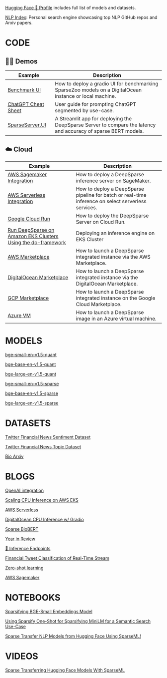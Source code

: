 [Hugging Face 🤗 Profile](https://huggingface.co/zeroshot) includes full list of models and datasets.

[NLP Index](https://index.quantumstat.com/): Personal search engine showcasing top NLP GitHub repos and Arxiv papers.

# CODE

## 🧑‍💻 Demos

| Example     |      Description      |
|----------|-------------|
| [Benchmark UI](https://github.com/neuralmagic/deepsparse/tree/main/examples/benchmark-ui/)  | How to deploy a gradio UI for benchmarking SparseZoo models on a DigitalOcean instance or local machine.  |
| [ChatGPT Cheat Sheet](https://github.com/neuralmagic/deepsparse/tree/main/examples/chatgpt-cheat-sheet/)  | User guide for prompting ChatGPT segmented by use-case.  |
| [SparseServer.UI](https://github.com/neuralmagic/deepsparse/tree/main/examples/sparseserver-ui/)  | A Streamlit app for deploying the DeepSparse Server to compare the latency and accuracy of sparse BERT models. |

## ☁️ Cloud 

| Example     |      Description      |
|----------|-------------|
| [AWS Sagemaker Integration](https://github.com/neuralmagic/deepsparse/tree/main/examples/aws-sagemaker/)  | How to deploy a DeepSparse inference server on SageMaker. |
| [AWS Serverless Integration](https://github.com/neuralmagic/deepsparse/tree/main/examples/aws-serverless/)  | How to deploy a DeepSparse pipeline for batch or real-time inference on select serverless services. |
| [Google Cloud Run](https://github.com/neuralmagic/deepsparse/tree/main/examples/google-cloud-run/) | How to deploy the DeepSparse Server on Cloud Run. |
| [Run DeepSparse on Amazon EKS Clusters Using the do-framework](https://github.com/neuralmagic/aws-do-eks) | Deploying an inference engine on EKS Cluster |
| [AWS Marketplace](https://github.com/neuralmagic/deepsparse/tree/main/examples/aws-marketplace/)  | How to launch a DeepSparse integrated instance via the AWS Marketplace. |
| [DigitalOcean Marketplace](https://github.com/neuralmagic/deepsparse/tree/main/examples/do-marketplace/)  | How to launch a DeepSparse integrated instance via the DigitalOcean Marketplace. |
| [GCP Marketplace](https://github.com/neuralmagic/deepsparse/tree/main/examples/gcp-marketplace/) | How to launch a DeepSparse integrated instance on the Google Cloud Marketplace. |
| [Azure VM](https://github.com/neuralmagic/deepsparse/tree/main/examples/azure-vm/)  | How to launch a DeepSparse image in an Azure virtual machine. |

# MODELS
[bge-small-en-v1.5-quant](https://huggingface.co/neuralmagic/bge-small-en-v1.5-quant)

[bge-base-en-v1.5-quant](https://huggingface.co/neuralmagic/bge-base-en-v1.5-quant)

[bge-large-en-v1.5-quant](https://huggingface.co/neuralmagic/bge-large-en-v1.5-quant)

[bge-small-en-v1.5-sparse](https://huggingface.co/neuralmagic/bge-small-en-v1.5-sparse)

[bge-base-en-v1.5-sparse](https://huggingface.co/neuralmagic/bge-base-en-v1.5-sparse)

[bge-large-en-v1.5-sparse](https://huggingface.co/neuralmagic/bge-large-en-v1.5-sparse)

# DATASETS
[Twitter Financial News Sentiment Dataset](https://huggingface.co/datasets/zeroshot/twitter-financial-news-sentiment)

[Twitter Financial News Topic Dataset](https://huggingface.co/datasets/zeroshot/twitter-financial-news-topic)

[Bio Arxiv](https://huggingface.co/datasets/zeroshot/arxiv-biology)

# BLOGS
[OpenAI integration](https://neuralmagic.com/blog/integrating-deepsparse-with-openais-api-for-fast-local-llms/)

[Scaling CPU Inference on AWS EKS](https://neuralmagic.com/blog/scaling-cpu-inference-on-aws-eks-with-deepsparse/)

[AWS Serverless](https://neuralmagic.com/blog/deploy-serverless-machine-learning-inference-on-aws-with-deepsparse/)

[DigitalOcean CPU Inference w/ Gradio](https://neuralmagic.com/blog/how-to-achieve-up-to-3x-ai-speedup-on-digitaloceans-premium-cpus/)

[Sparse BioBERT](https://neuralmagic.com/blog/revolutionizing-biology-research-with-lightning-fast-nlp-introducing-sparse-biobert/)

[Year in Review](https://neuralmagic.com/blog/2022-year-in-review-at-neural-magic/)

[🤗 Inference Endpoints](https://neuralmagic.com/blog/accelerate-hugging-face-inference-endpoints-with-deepsparse/)

[Financial Tweet Classification of Real-Time Stream](https://neuralmagic.com/blog/classifying-finance-tweets-in-real-time-with-sparse-transformers/)

[Zero-shot learning](https://neuralmagic.com/blog/faster-zero-shot-learning-with-sparsity/)

[AWS Sagemaker](https://neuralmagic.com/blog/deepsparse-engine-aws-sagemaker/)

# NOTEBOOKS
[Sparsifying BGE-Small Embeddings Model](https://colab.research.google.com/github/neuralmagic/examples/blob/main/notebooks/sparsify-bge-small/Sparsifying_BGE_Small.ipynb)

[Using Sparsify One-Shot for Sparsifying MiniLM for a Semantic Search Use-Case](https://colab.research.google.com/github/neuralmagic/examples/blob/main/notebooks/sparsify-sentence-embeddings/Sparsify_One-Shot.ipynb)

[Sparse Transfer NLP Models from Hugging Face Using SparseML!](https://www.youtube.com/redirect?event=video_description&redir_token=QUFFLUhqblg0YjlGNUFwZ1pRRzJhd0RwWndQRWV4ZUF2Z3xBQ3Jtc0trV21HVkhwZjNxQlMtY2xjVHRrMG9obzlybXFnNlNFQnJBeUlqZVR0WWY0aFp4YkczeEU5VnJ5Vzc5YVk1THBobjkxTlNLSDdhTHJhYkxvSENHWjNmYmptZlZnclRUS3M4T2NtZjVKclYtVjhBY0Z0TQ&q=https%3A%2F%2Fcolab.research.google.com%2Fdrive%2F1I5ez6ZpdT0K-yo7l9AXrrJ7tIFoEP8Jv&v=ltdKqiB7FFU)

# VIDEOS

[Sparse Transferring Hugging Face Models With SparseML](https://www.youtube.com/watch?v=ltdKqiB7FFU)

